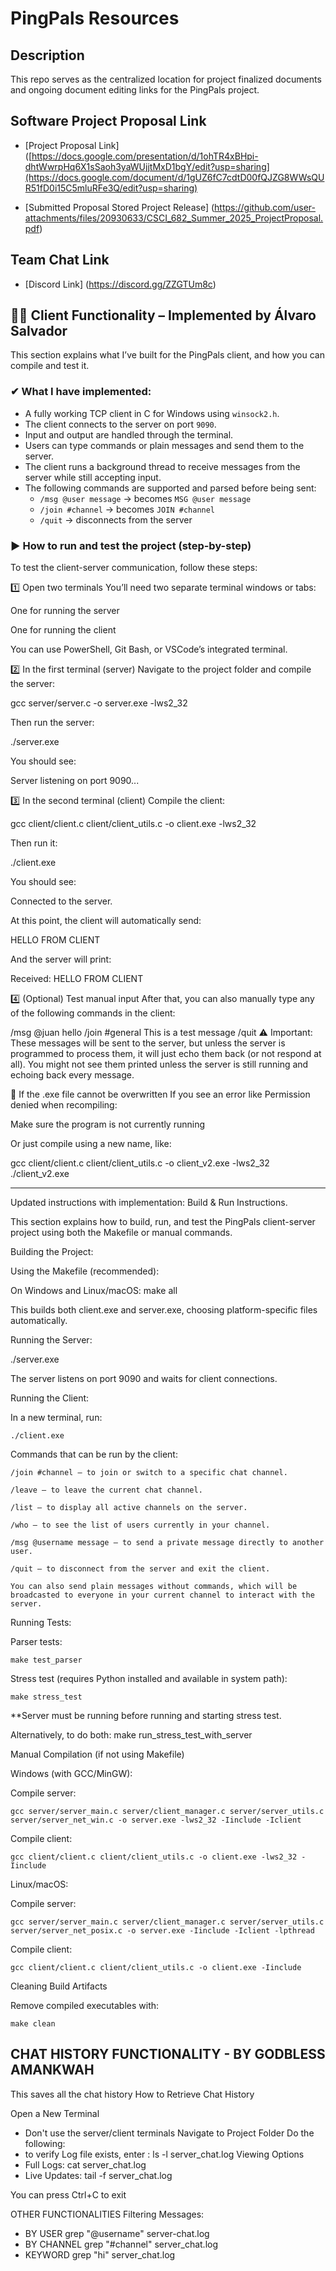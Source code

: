 # PingPals Resources

## Description 
This repo serves as the centralized location for project finalized documents and ongoing document editing
links for the PingPals project. 


## Software Project Proposal Link
- [Project Proposal Link] ([https://docs.google.com/presentation/d/1ohTR4xBHpi-dhtWwrpHq6X1sSaoh3yaWUjjtMxD1bgY/edit?usp=sharing](https://docs.google.com/document/d/1gUZ6fC7cdtD00fQJZG8WWsQUR51fD0i15C5mluRFe3Q/edit?usp=sharing)

- [Submitted Proposal Stored Project Release] (https://github.com/user-attachments/files/20930633/CSCI_682_Summer_2025_ProjectProposal.pdf)


## Team Chat Link
- [Discord Link] (https://discord.gg/ZZGTUm8c)

## 🧑‍💻 Client Functionality – Implemented by Álvaro Salvador

This section explains what I’ve built for the PingPals client, and how you can compile and test it.

### ✔ What I have implemented:
- A fully working TCP client in C for Windows using `winsock2.h`.
- The client connects to the server on port `9090`.
- Input and output are handled through the terminal.
- Users can type commands or plain messages and send them to the server.
- The client runs a background thread to receive messages from the server while still accepting input.
- The following commands are supported and parsed before being sent:
  - `/msg @user message` → becomes `MSG @user message`
  - `/join #channel` → becomes `JOIN #channel`
  - `/quit` → disconnects from the server

### ▶️ How to run and test the project (step-by-step)
To test the client-server communication, follow these steps:

1️⃣ Open two terminals
You’ll need two separate terminal windows or tabs:

One for running the server

One for running the client

You can use PowerShell, Git Bash, or VSCode’s integrated terminal.

2️⃣ In the first terminal (server)
Navigate to the project folder and compile the server:

gcc server/server.c -o server.exe -lws2_32

Then run the server:

./server.exe

You should see:

Server listening on port 9090...

3️⃣ In the second terminal (client)
Compile the client:

gcc client/client.c client/client_utils.c -o client.exe -lws2_32

Then run it:

./client.exe

You should see:

Connected to the server.
>
At this point, the client will automatically send:

HELLO FROM CLIENT

And the server will print:

Received: HELLO FROM CLIENT

4️⃣ (Optional) Test manual input
After that, you can also manually type any of the following commands in the client:

/msg @juan hello
/join #general
This is a test message
/quit
⚠️ Important:
These messages will be sent to the server, but unless the server is programmed to process them, it will just echo them back (or not respond at all).
You might not see them printed unless the server is still running and echoing back every message.

🧼 If the .exe file cannot be overwritten
If you see an error like Permission denied when recompiling:

Make sure the program is not currently running

Or just compile using a new name, like:

gcc client/client.c client/client_utils.c -o client_v2.exe -lws2_32
./client_v2.exe

---

Updated instructions with implementation: Build & Run Instructions.

This section explains how to build, run, and test the PingPals client-server project using both the Makefile or manual commands.

Building the Project:

  Using the Makefile (recommended):
  
  On Windows and Linux/macOS:
    make all

This builds both client.exe and server.exe, choosing platform-specific files automatically.

Running the Server:

  ./server.exe

The server listens on port 9090 and waits for client connections.

Running the Client:

  In a new terminal, run:

    ./client.exe

Commands that can be run by the client:

    /join #channel — to join or switch to a specific chat channel.

    /leave — to leave the current chat channel.

    /list — to display all active channels on the server.

    /who — to see the list of users currently in your channel.

    /msg @username message — to send a private message directly to another user.

    /quit — to disconnect from the server and exit the client.

    You can also send plain messages without commands, which will be broadcasted to everyone in your current channel to interact with the server.

Running Tests:

  Parser tests:

    make test_parser

  Stress test (requires Python installed and available in system path):

    make stress_test

  **Server must be running before running and starting stress test.

  Alternatively, to do both:
    make  run_stress_test_with_server

Manual Compilation (if not using Makefile)

Windows (with GCC/MinGW):

  Compile server:

    gcc server/server_main.c server/client_manager.c server/server_utils.c server/server_net_win.c -o server.exe -lws2_32 -Iinclude -Iclient

  Compile client:

    gcc client/client.c client/client_utils.c -o client.exe -lws2_32 -Iinclude

Linux/macOS:

  Compile server:

    gcc server/server_main.c server/client_manager.c server/server_utils.c server/server_net_posix.c -o server.exe -Iinclude -Iclient -lpthread

  Compile client:

    gcc client/client.c client/client_utils.c -o client.exe -Iinclude

Cleaning Build Artifacts

  Remove compiled executables with:

    make clean

## CHAT HISTORY FUNCTIONALITY - BY GODBLESS AMANKWAH
This saves all the chat history 
How to Retrieve Chat History 

Open a New Terminal
- Don't use the server/client terminals
Navigate to Project Folder
Do the following:
- to verify Log file exists, enter : ls -l server_chat.log
Viewing Options
- Full Logs:
	cat server_chat.log
- Live Updates:
	tail -f server_chat.log

You can press Ctrl+C to exit

OTHER FUNCTIONALITIES
Filtering Messages:
- BY USER
	grep "@username" server-chat.log
- BY CHANNEL
	grep "#channel" server_chat.log	
- KEYWORD
	grep "hi" server_chat.log



